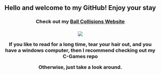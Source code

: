 <div align = "center">
  <h2>Hello and welcome to my GitHub! Enjoy your stay</h2>
  <h3>Check out my <a href = "https://taggagii.github.io/" target = "_blank">Ball Collisions Website</a><h3>
  <a href = "https://taggagii.github.io"><img src="https://github.com/Taggagii/Taggagii/blob/main/Ordering%20a%20tab%20%E2%80%94%20Simpsons.gif")/></a>
  <p>If you like to read for a long time, tear your hair out, and you have a windows computer, then I recommend checking out my C-Games repo</p>
  <p>Otherwise, just take a look around.</p>
</div>
